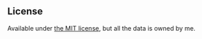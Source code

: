 ## License

Available under [the MIT license](https://opensource.org/licenses/MIT), but all the data is owned by me.

